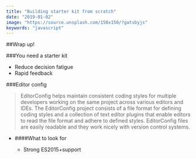 ```yaml
---
title: "Building starter kit from scratch"
date: "2019-01-02"
image: "https://source.unsplash.com/150x150/?gatsbyjs"
keywords: "javascript"
---
```


##Wrap up!

###You need a starter kit

* Reduce decision fatigue
* Rapid feedback

###Editor config

> EditorConfig helps maintain consistent coding styles for multiple developers working on the same project across various editors and IDEs. The EditorConfig project consists of a file format for defining coding styles and a collection of text editor plugins that enable editors to read the file format and adhere to defined styles. EditorConfig files are easily readable and they work nicely with version control systems.

* ####What to look for

    * Strong ES2015+support
    
    

